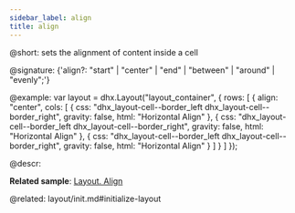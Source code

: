 ```yaml
---
sidebar_label: align
title: align
---          
```


@short: sets the alignment of content inside a cell

@signature: {'align?: "start" | "center" | "end" | "between" | "around" | "evenly";'}

@example: 
var layout = dhx.Layout("layout_container", {
   rows: [
        {
            align: "center",
            cols: [
                {
                    css: "dhx_layout-cell--border_left dhx_layout-cell--border_right",
                    gravity: false,
                    html: "Horizontal Align"
                },
                {
                    css: "dhx_layout-cell--border_left dhx_layout-cell--border_right",
                    gravity: false,
                    html: "Horizontal Align"
                },
                {
                    css: "dhx_layout-cell--border_left dhx_layout-cell--border_right",
                    gravity: false,
                    html: "Horizontal Align"
                }
            ]
      	}
	]
});



@descr: 


**Related sample**: [Layout. Align](https://snippet.dhtmlx.com/4w1033c9)

@related: layout/init.md#initialize-layout

